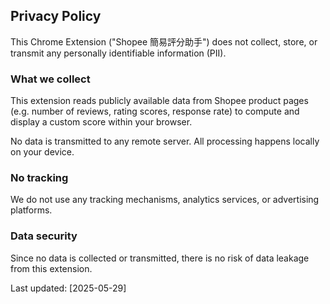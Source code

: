 ## Privacy Policy

This Chrome Extension ("Shopee 簡易評分助手") does not collect, store, or transmit any personally identifiable information (PII).

### What we collect
This extension reads publicly available data from Shopee product pages (e.g. number of reviews, rating scores, response rate) to compute and display a custom score within your browser.

No data is transmitted to any remote server. All processing happens locally on your device.

### No tracking
We do not use any tracking mechanisms, analytics services, or advertising platforms.

### Data security
Since no data is collected or transmitted, there is no risk of data leakage from this extension.

Last updated: [2025-05-29]
